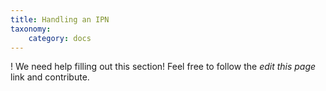 ```yaml
---
title: Handling an IPN
taxonomy:
    category: docs
---
```


! We need help filling out this section! Feel free to follow the *edit this page* link and contribute.
